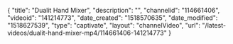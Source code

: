{
    "title": "Dualit Hand Mixer",
    "description": "",
    "channelid": "114661406",
    "videoid": "141214773",
    "date_created": "1518570635",
    "date_modified": "1518627539",
    "type": "captivate",
    "layout": "channelVideo",
    "url": "\/latest-videos\/dualit-hand-mixer-mp4\/114661406-141214773"
}